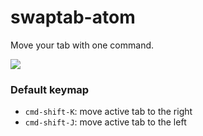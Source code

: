 # swaptab-atom

Move your tab with one command.

![](http://i.gyazo.com/2ad057247f690bba9fdd07411daac7e5.gif)

### Default keymap
- `cmd-shift-K`: move active tab to the right
- `cmd-shift-J`: move active tab to the left

